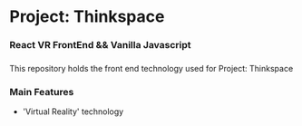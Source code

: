 <h1> Project: Thinkspace </h1>
<h3> React VR FrontEnd && Vanilla Javascript <h3>
<h3> </h3>

<p> This repository holds the front end technology used for Project: Thinkspace <p>

<h3> Main Features </h3>
 <ul>
  <li> 'Virtual Reality' technology </li> 
  </ul>
  
  
